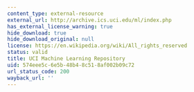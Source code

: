 ```yaml
---
content_type: external-resource
external_url: http://archive.ics.uci.edu/ml/index.php
has_external_license_warning: true
hide_download: true
hide_download_original: null
license: https://en.wikipedia.org/wiki/All_rights_reserved
status: valid
title: UCI Machine Learning Repository
uid: 574eee5c-6e5b-48b4-8c51-8af002b09c72
url_status_code: 200
wayback_url: ''
---
```

